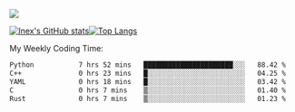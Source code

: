 ![](https://komarev.com/ghpvc/?username=lnexenl&style=flat-square&color=orange)

[![lnex's GitHub stats](https://github-readme-stats.vercel.app/api?username=lnexenl&count_private=true&show_icons=true)](https://github.com/anuraghazra/github-readme-stats)[![Top Langs](https://github-readme-stats.vercel.app/api/top-langs/?username=lnexenl&layout=compact&langs_count=8&exclude_repo=32-bit-MIPS-CPU)](https://github.com/anuraghazra/github-readme-stats)

My Weekly Coding Time:
<!--START_SECTION:waka-->

```txt
Python           7 hrs 52 mins   ██████████████████████░░░   88.42 %
C++              0 hrs 23 mins   █░░░░░░░░░░░░░░░░░░░░░░░░   04.25 %
YAML             0 hrs 18 mins   █░░░░░░░░░░░░░░░░░░░░░░░░   03.42 %
C                0 hrs 7 mins    ▒░░░░░░░░░░░░░░░░░░░░░░░░   01.40 %
Rust             0 hrs 7 mins    ▒░░░░░░░░░░░░░░░░░░░░░░░░   01.23 %
```

<!--END_SECTION:waka-->


